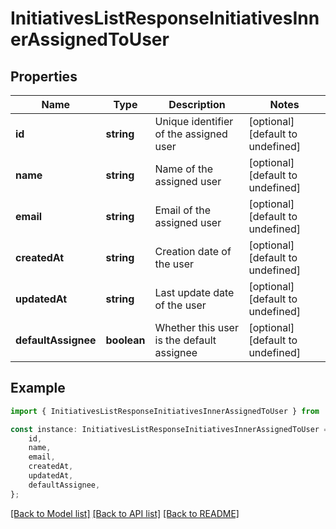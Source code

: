 # InitiativesListResponseInitiativesInnerAssignedToUser


## Properties

Name | Type | Description | Notes
------------ | ------------- | ------------- | -------------
**id** | **string** | Unique identifier of the assigned user | [optional] [default to undefined]
**name** | **string** | Name of the assigned user | [optional] [default to undefined]
**email** | **string** | Email of the assigned user | [optional] [default to undefined]
**createdAt** | **string** | Creation date of the user | [optional] [default to undefined]
**updatedAt** | **string** | Last update date of the user | [optional] [default to undefined]
**defaultAssignee** | **boolean** | Whether this user is the default assignee | [optional] [default to undefined]

## Example

```typescript
import { InitiativesListResponseInitiativesInnerAssignedToUser } from '@cedricziel/aha-js';

const instance: InitiativesListResponseInitiativesInnerAssignedToUser = {
    id,
    name,
    email,
    createdAt,
    updatedAt,
    defaultAssignee,
};
```

[[Back to Model list]](../README.md#documentation-for-models) [[Back to API list]](../README.md#documentation-for-api-endpoints) [[Back to README]](../README.md)
